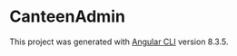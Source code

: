 # CanteenAdmin

This project was generated with [Angular CLI](https://github.com/angular/angular-cli) version 8.3.5.
